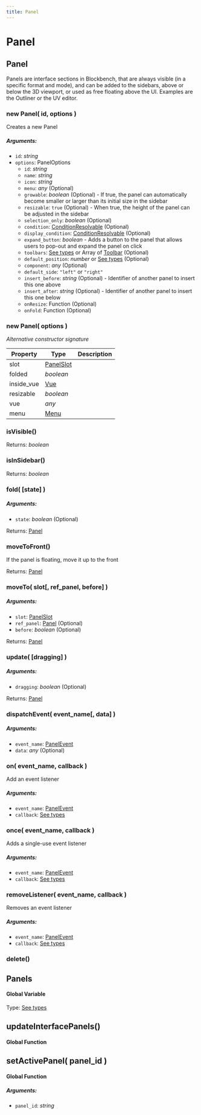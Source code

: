 ```yaml
---
title: Panel
---
```


# Panel
## Panel
Panels are interface sections in Blockbench, that are always visible (in a specific format and mode), and can be added to the sidebars, above or below the 3D viewport, or used as free floating above the UI. Examples are the Outliner or the UV editor.

### new Panel( id, options )
Creates a new Panel

##### Arguments:
* `id`: *string*
* `options`: PanelOptions
	* `id`: *string*
	* `name`: *string*
	* `icon`: *string*
	* `menu`: *any* (Optional)
	* `growable`: *boolean* (Optional) - If true, the panel can automatically become smaller or larger than its initial size in the sidebar
	* `resizable`: `true` (Optional) - When true, the height of the panel can be adjusted in the sidebar
	* `selection_only`: *boolean* (Optional)
	* `condition`: [ConditionResolvable](https://github.com/JannisX11/blockbench-types/blob/main/types/util.d.ts#L1) (Optional)
	* `display_condition`: [ConditionResolvable](https://github.com/JannisX11/blockbench-types/blob/main/types/util.d.ts#L1) (Optional)
	* `expand_button`: *boolean* - Adds a button to the panel that allows users to pop-out and expand the panel on click
	* `toolbars`: [See types](https://github.com/JannisX11/blockbench-types/blob/c2ec864/types/panel.d.ts#L26) or Array of [Toolbar](action#toolbar) (Optional)
	* `default_position`: *number* or [See types](https://github.com/JannisX11/blockbench-types/blob/c2ec864/types/panel.d.ts#L31) (Optional)
	* `component`: *any* (Optional)
	* `default_side`: `"left"` or `"right"`
	* `insert_before`: *string* (Optional) - Identifier of another panel to insert this one above
	* `insert_after`: *string* (Optional) - Identifier of another panel to insert this one below
	* `onResize`: Function (Optional)
	* `onFold`: Function (Optional)

### new Panel( options )
*Alternative constructor signature*


| Property | Type | Description |
| -------- | ---- | ----------- |
| slot | [PanelSlot](https://github.com/JannisX11/blockbench-types/blob/c2ec864/types/panel.d.ts#L3) |  |
| folded | *boolean* |  |
| inside_vue | [Vue](#Vue) |  |
| resizable | *boolean* |  |
| vue | *any* |  |
| menu | [Menu](menu#menu-1) |  |

### isVisible()

Returns: *boolean*

### isInSidebar()

Returns: *boolean*

### fold( [state] )
##### Arguments:
* `state`: *boolean* (Optional)

Returns: [Panel](panel#panel-1)

### moveToFront()
If the panel is floating, move it up to the front


Returns: [Panel](panel#panel-1)

### moveTo( slot[, ref_panel, before] )
##### Arguments:
* `slot`: [PanelSlot](https://github.com/JannisX11/blockbench-types/blob/c2ec864/types/panel.d.ts#L3)
* `ref_panel`: [Panel](panel#panel-1) (Optional)
* `before`: *boolean* (Optional)

Returns: [Panel](panel#panel-1)

### update( [dragging] )
##### Arguments:
* `dragging`: *boolean* (Optional)

Returns: [Panel](panel#panel-1)

### dispatchEvent( event_name[, data] )
##### Arguments:
* `event_name`: [PanelEvent](https://github.com/JannisX11/blockbench-types/blob/c2ec864/types/panel.d.ts#L52)
* `data`: *any* (Optional)


### on( event_name, callback )
Add an event listener

##### Arguments:
* `event_name`: [PanelEvent](https://github.com/JannisX11/blockbench-types/blob/c2ec864/types/panel.d.ts#L52)
* `callback`: [See types](https://github.com/JannisX11/blockbench-types/blob/c2ec864/types/panel.d.ts#L80)


### once( event_name, callback )
Adds a single-use event listener

##### Arguments:
* `event_name`: [PanelEvent](https://github.com/JannisX11/blockbench-types/blob/c2ec864/types/panel.d.ts#L52)
* `callback`: [See types](https://github.com/JannisX11/blockbench-types/blob/c2ec864/types/panel.d.ts#L84)


### removeListener( event_name, callback )
Removes an event listener

##### Arguments:
* `event_name`: [PanelEvent](https://github.com/JannisX11/blockbench-types/blob/c2ec864/types/panel.d.ts#L52)
* `callback`: [See types](https://github.com/JannisX11/blockbench-types/blob/c2ec864/types/panel.d.ts#L88)


### delete()



## Panels
#### Global Variable

Type: [See types](https://github.com/JannisX11/blockbench-types/blob/c2ec864/types/panel.d.ts#L92)


## updateInterfacePanels()
#### Global Function




## setActivePanel( panel_id )
#### Global Function

##### Arguments:
* `panel_id`: *string*


